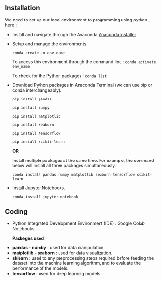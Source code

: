 
## Installation

We need to set up our local environment to programming using python , here :

- Install and navigate through the Anaconda [Anaconda Installer](https://www.anaconda.com/download/) .

- Setup and manage the environments.

  ```conda create -n env_name```

   To access this environment through the command line : ```conda activate env_name```

   To check for the Python packages : ```conda list```

- Download Python packages in Anaconda Terminal (we can use pip or conda interchangeably).

  ```pip install pandas```

   ```pip install numpy```

   ```pip install matplotlib```

   ```pip install seaborn```

  ```pip install tensorflow```
  
  ```pip install scikit-learn```

  **OR**

  Install multiple packages at the same time. For example, the command below will install all three packages simultaneously.

  ```conda install pandas numpy matplotlib seaborn tensorflow scikit-learn```

- Install Jupyter Notebooks.

  ```conda install jupyter notebook```

## Coding

-  Python Integrated Development Environment (IDE) : Google Colab Notebooks.

   **Packeges used**
   
  * **pandas - numby** : used for data manipulation.
  * **matplotlib - seaborn** : used for data visualization.
  * **sklearn** : used to any preprocessing steps required before feeding the dataset into the machine learning algorithm,
   and to evaluate the performance of the models.
  * **tensorflow** : used for deep learning models.



    

  
